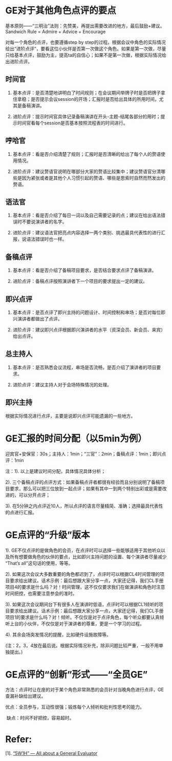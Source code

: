 # GE对于其他角色点评的要点

基本原则——“三明治”法则：先赞美，再提出需要改进的地方，最后鼓励+建议。
Sandwich Rule = Admire + Advice + Encourage

对每一个角色的点评，也要遵循step by step的过程。根据会议中角色的实际情况给出“进阶点评”，要看这位小伙伴是否第一次做这个角色。如果是第一次做，尽量只给基本点评，鼓励为主，提高ta的自信心；如果不是第一次做，根据实际情况给出进阶点评。

## 时间官

1. 基本点评：是否清楚地讲明白了时间规则；在会议期间举牌子时是否把牌子拿住拿稳；是否提示会议session的开场；汇报时是否给出具体的所用时间，尤其是备稿演讲。

2. 进阶点评：提示时间官具体记录备稿演讲在开头-主题-结尾各部分的用时；提示时间官看每个session是否基本按照流程表的时间进行。

## 哼哈官

1. 基本点评：看是否介绍清楚了规则；汇报时是否清晰的给出了每个人的赘语使用情况。

2. 进阶点评：建议赘语官说明在哪部分大家的赘语比较集中；建议赘语官分清哪些是因为紧张或者是其他个人习惯引起的赘语、哪些是思索时自然而然发出的赘语。

## 语法官

1. 基本点评：看是否介绍了每日一词以及自己需要记录的点；建议在给出语法错误时不要说演讲者的名字。

2. 进阶点评：建议语法官把亮点内容选择一两个类别、挑选最具代表性的进行汇报，说语法错误时也一样。

## 备稿点评

1. 基本点评：看是否介绍了备稿项目要求，是否结合要求点评了备稿演讲。

2. 进阶点评：备稿点评按照演讲者下一个项目的要求提出一定的建议。

## 即兴点评

1. 基本点评：是否点评了即兴主持的问题设计、时间控制和串场；是否对每位即兴演讲者都做出了点评。

2. 进阶点评：建议即兴点评根据即兴演讲者的水平（资深会员、新会员、来宾）给出点评。

## 总主持人

1. 基本点评：是否熟悉会议流程，串场是否流畅，是否介绍了演讲者的项目要求。

2. 进阶点评：建议主持人对于会场特殊情况的处理。

## 即兴主持

根据实际情况进行点评，主要是说即兴点评可能遗漏的一些地方。



# GE汇报的时间分配（以5min为例）

迎宾官+安保官：30s；主持人：1min；“三官”：2min；备稿点评：1min；即兴点评：1min

注：1). 以上是建议时间分配，具体情况具体分析；

2). 三个备稿点评的点评方式：如果备稿点评者都很有经验而且分别说明了备稿项目要求，那么可以把三位放到一起点评；如果有其中一到两个特别出彩或是需要改进的，可以分开点评；

3). 在5分钟之内点评近10人，所以点评的语言尽量精简、准确；选择最具代表性的点进行汇报。



# GE点评的“升级”版本

1). GE不仅点评的是做角色的会员，在点评时可以选择一些能够适用于其他听众以及所有想要做角色的伙伴的要点，比如即兴主持问题的设置、每个演讲者尽量减少 “That’s all”这句话的使用，等等。

2). 如果这次会议大多数重要的角色都迟到了，点评时可以根据CL4时间管理的项目要求给出建议。话术示例：最后想跟大家分享一点，大家还记得，我们CL手册项目4的要求是什么吗？对！时间管理，这不仅仅要求我们在做演讲和角色时注意时间把控，也需要注意参会的准时。

3). 如果这次会议期间台下有很多人在演讲时低语，点评时可以根据CL1倾听的项目要求给出建议。话术示例：最后想跟大家分享一点，大家还记得，我们CL手册项目1的要求是什么吗？对！倾听。不仅仅是对于点评角色，每个听众都要认真倾听上台的小伙伴，不仅仅是对于演讲者的尊重，更是一个学习的过程。

4). 其余会场突发情况的提醒，比如硬件设施故障等。

(注：2，3，4放在最后说。根据实际情况补充，除非问题比较严重，一般不用单独提出。)



# GE点评的“创新”形式——“全员GE”

方法：点评时让在座的对于某个角色非常熟悉的会员针对当晚角色进行点评，GE查漏补缺给出建议。

优点：全员参与，互动性很强；锻炼每个人倾听和批判性思考的能力。

 缺点：时间不好把控，容易超时。


# Refer:
[1]. [“5W1H” — All about a General Evaluator](https://www.jianshu.com/p/56279eabe136)
